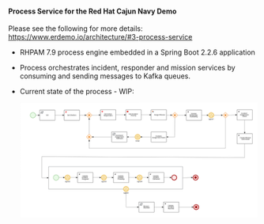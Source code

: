 #### Process Service for the Red Hat Cajun Navy Demo

Please see the following for more details:  https://www.erdemo.io/architecture/#3-process-service

* RHPAM 7.9 process engine embedded in a Spring Boot 2.2.6 application
* Process orchestrates incident, responder and mission services by consuming and sending messages to Kafka queues.
* Current state of the process - WIP:

  ![Process](etc/incident-process.png)
